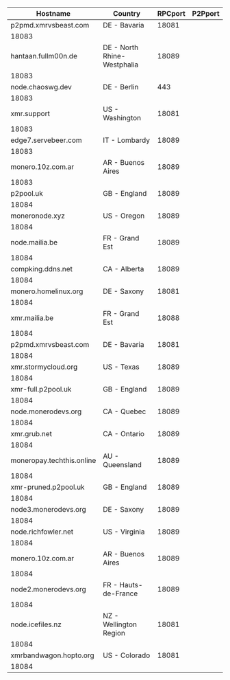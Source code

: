 Hostname | Country | RPCport | P2Pport
--- | --- | --- | ---
p2pmd.xmrvsbeast.com | DE - Bavaria | 18081
 | 18083
hantaan.fullm00n.de | DE - North Rhine-Westphalia | 18089
 | 18083
node.chaoswg.dev | DE - Berlin | 443
 | 18083
xmr.support | US - Washington | 18081
 | 18083
edge7.servebeer.com | IT - Lombardy | 18089
 | 18083
monero.10z.com.ar | AR - Buenos Aires | 18089
 | 18083
p2pool.uk | GB - England | 18089
 | 18084
moneronode.xyz | US - Oregon | 18089
 | 18084
node.mailia.be | FR - Grand Est | 18089
 | 18084
compking.ddns.net | CA - Alberta | 18089
 | 18084
monero.homelinux.org | DE - Saxony | 18081
 | 18084
xmr.mailia.be | FR - Grand Est | 18088
 | 18084
p2pmd.xmrvsbeast.com | DE - Bavaria | 18081
 | 18084
xmr.stormycloud.org | US - Texas | 18089
 | 18084
xmr-full.p2pool.uk | GB - England | 18089
 | 18084
node.monerodevs.org | CA - Quebec | 18089
 | 18084
xmr.grub.net | CA - Ontario | 18089
 | 18084
moneropay.techthis.online | AU - Queensland | 18089
 | 18084
xmr-pruned.p2pool.uk | GB - England | 18089
 | 18084
node3.monerodevs.org | DE - Saxony | 18089
 | 18084
node.richfowler.net | US - Virginia | 18089
 | 18084
monero.10z.com.ar | AR - Buenos Aires | 18089
 | 18084
node2.monerodevs.org | FR - Hauts-de-France | 18089
 | 18084
node.icefiles.nz | NZ - Wellington Region | 18081
 | 18084
xmrbandwagon.hopto.org | US - Colorado | 18081
 | 18084
